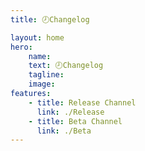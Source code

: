 ```yaml
---
title: 🕗Changelog

layout: home
hero:
    name:
    text: 🕗Changelog
    tagline:
    image:
features:
    - title: Release Channel
      link: ./Release
    - title: Beta Channel
      link: ./Beta
---
```

